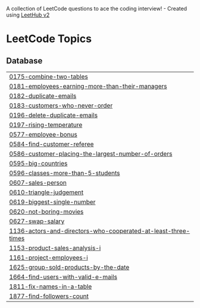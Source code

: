 A collection of LeetCode questions to ace the coding interview! - Created using [LeetHub v2](https://github.com/arunbhardwaj/LeetHub-2.0)
<!---LeetCode Topics Start-->
# LeetCode Topics
## Database
|  |
| ------- |
| [0175-combine-two-tables](https://github.com/GuruNiranjan0606/Leetcode-SQL-Problems/tree/master/0175-combine-two-tables) |
| [0181-employees-earning-more-than-their-managers](https://github.com/GuruNiranjan0606/Leetcode-SQL-Problems/tree/master/0181-employees-earning-more-than-their-managers) |
| [0182-duplicate-emails](https://github.com/GuruNiranjan0606/Leetcode-SQL-Problems/tree/master/0182-duplicate-emails) |
| [0183-customers-who-never-order](https://github.com/GuruNiranjan0606/Leetcode-SQL-Problems/tree/master/0183-customers-who-never-order) |
| [0196-delete-duplicate-emails](https://github.com/GuruNiranjan0606/Leetcode-SQL-Problems/tree/master/0196-delete-duplicate-emails) |
| [0197-rising-temperature](https://github.com/GuruNiranjan0606/Leetcode-SQL-Problems/tree/master/0197-rising-temperature) |
| [0577-employee-bonus](https://github.com/GuruNiranjan0606/Leetcode-SQL-Problems/tree/master/0577-employee-bonus) |
| [0584-find-customer-referee](https://github.com/GuruNiranjan0606/Leetcode-SQL-Problems/tree/master/0584-find-customer-referee) |
| [0586-customer-placing-the-largest-number-of-orders](https://github.com/GuruNiranjan0606/Leetcode-SQL-Problems/tree/master/0586-customer-placing-the-largest-number-of-orders) |
| [0595-big-countries](https://github.com/GuruNiranjan0606/Leetcode-SQL-Problems/tree/master/0595-big-countries) |
| [0596-classes-more-than-5-students](https://github.com/GuruNiranjan0606/Leetcode-SQL-Problems/tree/master/0596-classes-more-than-5-students) |
| [0607-sales-person](https://github.com/GuruNiranjan0606/Leetcode-SQL-Problems/tree/master/0607-sales-person) |
| [0610-triangle-judgement](https://github.com/GuruNiranjan0606/Leetcode-SQL-Problems/tree/master/0610-triangle-judgement) |
| [0619-biggest-single-number](https://github.com/GuruNiranjan0606/Leetcode-SQL-Problems/tree/master/0619-biggest-single-number) |
| [0620-not-boring-movies](https://github.com/GuruNiranjan0606/Leetcode-SQL-Problems/tree/master/0620-not-boring-movies) |
| [0627-swap-salary](https://github.com/GuruNiranjan0606/Leetcode-SQL-Problems/tree/master/0627-swap-salary) |
| [1136-actors-and-directors-who-cooperated-at-least-three-times](https://github.com/GuruNiranjan0606/Leetcode-SQL-Problems/tree/master/1136-actors-and-directors-who-cooperated-at-least-three-times) |
| [1153-product-sales-analysis-i](https://github.com/GuruNiranjan0606/Leetcode-SQL-Problems/tree/master/1153-product-sales-analysis-i) |
| [1161-project-employees-i](https://github.com/GuruNiranjan0606/Leetcode-SQL-Problems/tree/master/1161-project-employees-i) |
| [1625-group-sold-products-by-the-date](https://github.com/GuruNiranjan0606/Leetcode-SQL-Problems/tree/master/1625-group-sold-products-by-the-date) |
| [1664-find-users-with-valid-e-mails](https://github.com/GuruNiranjan0606/Leetcode-SQL-Problems/tree/master/1664-find-users-with-valid-e-mails) |
| [1811-fix-names-in-a-table](https://github.com/GuruNiranjan0606/Leetcode-SQL-Problems/tree/master/1811-fix-names-in-a-table) |
| [1877-find-followers-count](https://github.com/GuruNiranjan0606/Leetcode-SQL-Problems/tree/master/1877-find-followers-count) |
<!---LeetCode Topics End-->